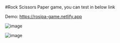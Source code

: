 #Rock Scissors Paper game, you can test in below link

Demo: https://rosipa-game.netlify.app

![image](https://github.com/user-attachments/assets/7a7deb06-23da-4585-815b-7e54bb06a293)

![image](https://github.com/user-attachments/assets/1f455ef7-2d93-49c2-a688-3a3816ef8b03)

